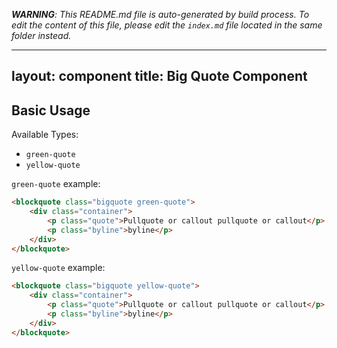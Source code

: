 _**WARNING**: This README.md file is auto-generated by build process. To edit the content of this file, please edit the `index.md` file located in the same folder instead._

---
layout: component
title: Big Quote Component
---

## Basic Usage


Available Types:
* `green-quote`
* `yellow-quote`

`green-quote` example:
```html
<blockquote class="bigquote green-quote">
    <div class="container">
        <p class="quote">Pullquote or callout pullquote or callout</p>
        <p class="byline">byline</p>
    </div>
</blockquote>
```

`yellow-quote` example:
```html
<blockquote class="bigquote yellow-quote">
    <div class="container">
        <p class="quote">Pullquote or callout pullquote or callout</p>
        <p class="byline">byline</p>
    </div>
</blockquote>
```